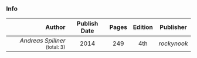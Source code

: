 ### Info
| Author | Publish Date | Pages | Edition | Publisher | 
| ---: | :-----: | :-----------: | :----: | :-----: | 
| *Andreas Spillner* <small>(total: 3)</small> | 2014 | 249 | 4th | *rockynook* |